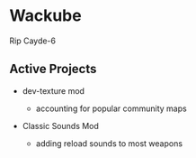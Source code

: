 # Wackube
Rip Cayde-6

## Active Projects
- dev-texture mod
  - accounting for popular community maps

- Classic Sounds Mod
  - adding reload sounds to most weapons
